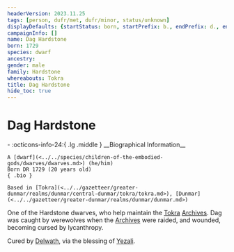 ```yaml
---
headerVersion: 2023.11.25
tags: [person, dufr/met, dufr/minor, status/unknown]
displayDefaults: {startStatus: born, startPrefix: b., endPrefix: d., endStatus: died}
campaignInfo: []
name: Dag Hardstone
born: 1729
species: dwarf
ancestry:
gender: male
family: Hardstone
whereabouts: Tokra
title: Dag Hardstone
hide_toc: true
---
```

# Dag Hardstone
<div class="grid cards ext-narrow-margin ext-one-column" markdown>
- :octicons-info-24:{ .lg .middle } __Biographical Information__

    A [dwarf](<../../species/children-of-the-embodied-gods/dwarves/dwarves.md>) (he/him)  
    Born DR 1729 (20 years old)  
    { .bio }

    Based in [Tokra](<../../gazetteer/greater-dunmar/realms/dunmar/central-dunmar/tokra/tokra.md>), [Dunmar](<../../gazetteer/greater-dunmar/realms/dunmar/dunmar.md>)
</div>


One of the Hardstone dwarves, who help maintain the [Tokra](<../../gazetteer/greater-dunmar/realms/dunmar/central-dunmar/tokra/tokra.md>) [Archives](<../../gazetteer/greater-dunmar/realms/dunmar/central-dunmar/tokra/archives.md>). Dag was caught by werewolves when the [Archives](<../../gazetteer/greater-dunmar/realms/dunmar/central-dunmar/tokra/archives.md>) were raided, and wounded, becoming cursed by lycanthropy. 

Cured by [Delwath](<../pcs/dunmar-fellowship/delwath.md>), via the blessing of [Yezali](<../../cosmology/gods/tanshi/yezali.md>). 